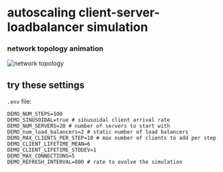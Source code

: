 # autoscaling client-server-loadbalancer simulation

### network topology animation
![network topology](/client_server/img/ani.gif)

## try these settings
`.env` file:
```shell
DEMO_NUM_STEPS=100
DEMO_SINUSOIDAL=true # sinusoidal client arrival rate
DEMO_NUM_SERVERS=20 # number of servers to start with
DEMO_num_load_balancers=2 # static number of load balancers
DEMO_MAX_CLIENTS_PER_STEP=10 # max number of clients to add per step
DEMO_CLIENT_LIFETIME_MEAN=6
DEMO_CLIENT_LIFETIME_STDDEV=1
DEMO_MAX_CONNECTIONS=5
DEMO_REFRESH_INTERVAL=800 # rate to evolve the simulation
```
